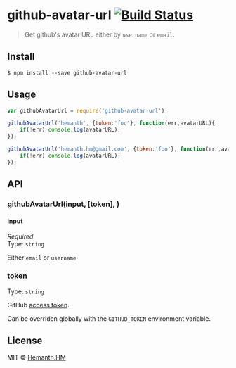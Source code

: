 # github-avatar-url [![Build Status](https://travis-ci.org/hemanth/github-avatar-url.svg?branch=master)](https://travis-ci.org/hemanth/github-avatar-url)

> Get github's avatar URL either by `username` or `email`.


## Install

```
$ npm install --save github-avatar-url
```


## Usage

```js
var githubAvatarUrl = require('github-avatar-url');

githubAvatarUrl('hemanth', {token:'foo'}, function(err,avatarURL){
	if(!err) console.log(avatarURL);
});

githubAvatarUrl('hemanth.hm@gmail.com', {token:'foo'}, function(err,avatarURL){
	if(!err) console.log(avatarURL);
});
```


## API

### githubAvatarUrl(input, [token], <cb>)

#### input

*Required*  
Type: `string`

Either `email` or `username`

### token

Type: `string`

GitHub [access token](https://github.com/settings/tokens/new).

Can be overriden globally with the `GITHUB_TOKEN` environment variable.


## License

MIT © [Hemanth.HM](http://h3manth.com)
